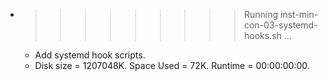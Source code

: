 * >>>>>>>>> Running inst-min-con-03-systemd-hooks.sh ...
  * Add systemd hook scripts.
  * Disk size = 1207048K. Space Used = 72K. Runtime = 00:00:00:00.
